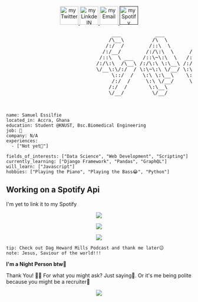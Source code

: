 <p align="center">
<br/>
<a href="https://twitter.com/_Samess">
  <img alt="my Twitter" width="50px" src="https://user-images.githubusercontent.com/95895530/203465411-e08b5a7d-7bff-4323-a08e-28ad3eb94e80.png"/>
</a>
<a href="https://www.linkedin.com/in/samuel-essilfie-274684252/">
  <img alt="my LinkdeIN" width="50px" src="https://user-images.githubusercontent.com/95895530/203465338-90aa4af9-406a-43c9-bb22-17d7188710af.png" />
</a>
<a href="psalmuelselfie@gmail.com">
  <img alt="my Email" width="50px" src="https://user-images.githubusercontent.com/95895530/203465529-99ef9677-fba7-46e6-95c0-2048184c83fa.png" />
</a>
<a href="">
  <img alt="my Spotify" width="50px" src="https://user-images.githubusercontent.com/95895530/203466679-c94faaf7-9d8f-4b46-a79d-b12008118a9c.png" />
</a>
<br>
<img alt="" src="" />
</p>

<pre>
                                  ___           ___           ___       ___       ___     
                                 /\__\         /\  \         /\__\     /\__\     /\  \    
                                /:/  /        /::\  \       /:/  /    /:/  /    /::\  \   
                               /:/__/        /:/\:\  \     /:/  /    /:/  /    /:/\:\  \  
                              /::\  \ ___   /::\~\:\  \   /:/  /    /:/  /    /:/  \:\  \ 
                             /:/\:\  /\__\ /:/\:\ \:\__\ /:/__/    /:/__/    /:/__/ \:\__\
                             \/__\:\/:/  / \:\~\:\ \/__/ \:\  \    \:\  \    \:\  \ /:/  /
                                  \::/  /   \:\ \:\__\    \:\  \    \:\  \    \:\  /:/  / 
                                  /:/  /     \:\ \/__/     \:\  \    \:\  \    \:\/:/  /  
                                 /:/  /       \:\__\        \:\__\    \:\__\    \::/  /   
                                 \/__/         \/__/         \/__/     \/__/     \/__/    


</pre>

```about
name: Samuel Essilfie
located_in: Accra, Ghana
education: Student @KNUST, Bsc.Biomedical Engineering
job: 🔎
company: N/A
experiences: 
  - ["Not yet🤫"]

fields_of_interests: ["Data Science", "Web Development", "Scripting"]
currently_learning: ["Django Framework", "Pandas", "GraphQL"]
will_learn: ["Javascript"]
hobbies: ["Playing the Piano", "Playing the Bass😂", "Python"]
```
<h2>Working on a Spotify Api</h2>
<p>I'm yet to link it to my Spotify</p>
<p align="center">
  <img src="https://user-images.githubusercontent.com/95895530/203469506-08582ae6-24e7-490e-910b-00c9717c53bc.jpeg" />
</p>

<p align="center">
  <a href="https://spotify-github-profile.vercel.app/api/view?uid=11147618695&redirect=true">
    <img src="https://spotify-github-profile.vercel.app/api/view?uid=11147618695&cover_image=true&theme=default&bar_color=e3e3e3&bar_color_cover=true">
  </a>
</p>

<p align="center">
  <img src="https://guilyx.vercel.app/api/top-played">
</p>
 
```
tip: Check out Dag Heward Mills Podcast and thank me later😉
note: Jesus, Saviour of the world!!!
```

**I'm a Night Person btw🦉** 

Thank You! 🙏🏽
For what you might ask? Just saying🤗. Or it's me being polite because you might be a recruiter👀

<p align="center">
  <img src="https://capsule-render.vercel.app/api?type=waving&color=gradient&height=60&section=footer"/>
</p>


